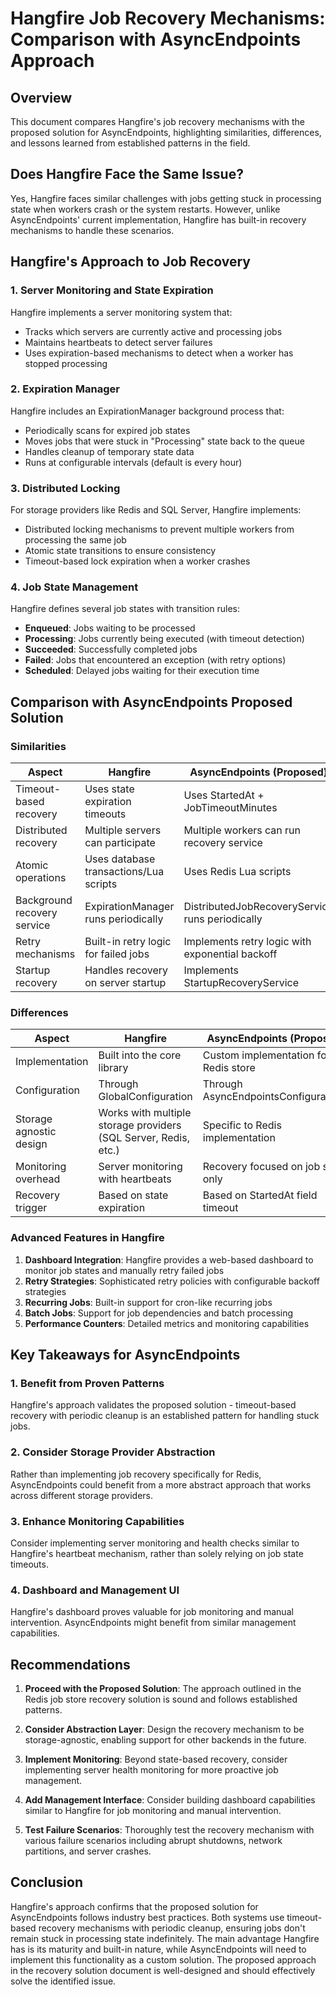 # Hangfire Job Recovery Mechanisms: Comparison with AsyncEndpoints Approach

## Overview

This document compares Hangfire's job recovery mechanisms with the proposed solution for AsyncEndpoints, highlighting similarities, differences, and lessons learned from established patterns in the field.

## Does Hangfire Face the Same Issue?

Yes, Hangfire faces similar challenges with jobs getting stuck in processing state when workers crash or the system restarts. However, unlike AsyncEndpoints' current implementation, Hangfire has built-in recovery mechanisms to handle these scenarios.

## Hangfire's Approach to Job Recovery

### 1. Server Monitoring and State Expiration

Hangfire implements a server monitoring system that:
- Tracks which servers are currently active and processing jobs
- Maintains heartbeats to detect server failures
- Uses expiration-based mechanisms to detect when a worker has stopped processing

### 2. Expiration Manager

Hangfire includes an ExpirationManager background process that:
- Periodically scans for expired job states
- Moves jobs that were stuck in "Processing" state back to the queue
- Handles cleanup of temporary state data
- Runs at configurable intervals (default is every hour)

### 3. Distributed Locking

For storage providers like Redis and SQL Server, Hangfire implements:
- Distributed locking mechanisms to prevent multiple workers from processing the same job
- Atomic state transitions to ensure consistency
- Timeout-based lock expiration when a worker crashes

### 4. Job State Management

Hangfire defines several job states with transition rules:
- **Enqueued**: Jobs waiting to be processed
- **Processing**: Jobs currently being executed (with timeout detection)
- **Succeeded**: Successfully completed jobs
- **Failed**: Jobs that encountered an exception (with retry options)
- **Scheduled**: Delayed jobs waiting for their execution time

## Comparison with AsyncEndpoints Proposed Solution

### Similarities

| Aspect | Hangfire | AsyncEndpoints (Proposed) |
|--------|----------|---------------------------|
| Timeout-based recovery | Uses state expiration timeouts | Uses StartedAt + JobTimeoutMinutes |
| Distributed recovery | Multiple servers can participate | Multiple workers can run recovery service |
| Atomic operations | Uses database transactions/Lua scripts | Uses Redis Lua scripts |
| Background recovery service | ExpirationManager runs periodically | DistributedJobRecoveryService runs periodically |
| Retry mechanisms | Built-in retry logic for failed jobs | Implements retry logic with exponential backoff |
| Startup recovery | Handles recovery on server startup | Implements StartupRecoveryService |

### Differences

| Aspect | Hangfire | AsyncEndpoints (Proposed) |
|--------|----------|---------------------------|
| Implementation | Built into the core library | Custom implementation for Redis store |
| Configuration | Through GlobalConfiguration | Through AsyncEndpointsConfigurations |
| Storage agnostic design | Works with multiple storage providers (SQL Server, Redis, etc.) | Specific to Redis implementation |
| Monitoring overhead | Server monitoring with heartbeats | Recovery focused on job state only |
| Recovery trigger | Based on state expiration | Based on StartedAt field timeout |

### Advanced Features in Hangfire

1. **Dashboard Integration**: Hangfire provides a web-based dashboard to monitor job states and manually retry failed jobs
2. **Retry Strategies**: Sophisticated retry policies with configurable backoff strategies
3. **Recurring Jobs**: Built-in support for cron-like recurring jobs
4. **Batch Jobs**: Support for job dependencies and batch processing
5. **Performance Counters**: Detailed metrics and monitoring capabilities

## Key Takeaways for AsyncEndpoints

### 1. Benefit from Proven Patterns
Hangfire's approach validates the proposed solution - timeout-based recovery with periodic cleanup is an established pattern for handling stuck jobs.

### 2. Consider Storage Provider Abstraction
Rather than implementing job recovery specifically for Redis, AsyncEndpoints could benefit from a more abstract approach that works across different storage providers.

### 3. Enhance Monitoring Capabilities
Consider implementing server monitoring and health checks similar to Hangfire's heartbeat mechanism, rather than solely relying on job state timeouts.

### 4. Dashboard and Management UI
Hangfire's dashboard proves valuable for job monitoring and manual intervention. AsyncEndpoints might benefit from similar management capabilities.

## Recommendations

1. **Proceed with the Proposed Solution**: The approach outlined in the Redis job store recovery solution is sound and follows established patterns.

2. **Consider Abstraction Layer**: Design the recovery mechanism to be storage-agnostic, enabling support for other backends in the future.

3. **Implement Monitoring**: Beyond state-based recovery, consider implementing server health monitoring for more proactive job management.

4. **Add Management Interface**: Consider building dashboard capabilities similar to Hangfire for job monitoring and manual intervention.

5. **Test Failure Scenarios**: Thoroughly test the recovery mechanism with various failure scenarios including abrupt shutdowns, network partitions, and server crashes.

## Conclusion

Hangfire's approach confirms that the proposed solution for AsyncEndpoints follows industry best practices. Both systems use timeout-based recovery mechanisms with periodic cleanup, ensuring jobs don't remain stuck in processing state indefinitely. The main advantage Hangfire has is its maturity and built-in nature, while AsyncEndpoints will need to implement this functionality as a custom solution. The proposed approach in the recovery solution document is well-designed and should effectively solve the identified issue.